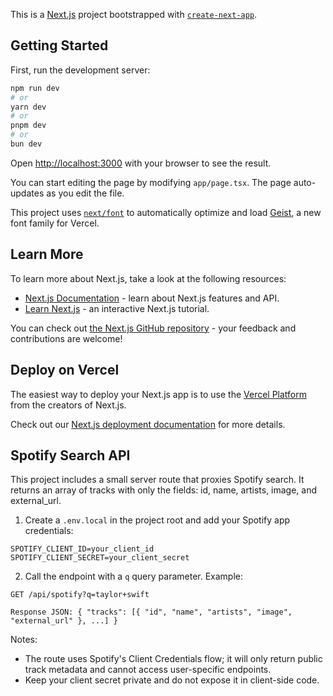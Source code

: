 This is a [Next.js](https://nextjs.org) project bootstrapped with [`create-next-app`](https://nextjs.org/docs/app/api-reference/cli/create-next-app).

## Getting Started

First, run the development server:

```bash
npm run dev
# or
yarn dev
# or
pnpm dev
# or
bun dev
```

Open [http://localhost:3000](http://localhost:3000) with your browser to see the result.

You can start editing the page by modifying `app/page.tsx`. The page auto-updates as you edit the file.

This project uses [`next/font`](https://nextjs.org/docs/app/building-your-application/optimizing/fonts) to automatically optimize and load [Geist](https://vercel.com/font), a new font family for Vercel.

## Learn More

To learn more about Next.js, take a look at the following resources:

- [Next.js Documentation](https://nextjs.org/docs) - learn about Next.js features and API.
- [Learn Next.js](https://nextjs.org/learn) - an interactive Next.js tutorial.

You can check out [the Next.js GitHub repository](https://github.com/vercel/next.js) - your feedback and contributions are welcome!

## Deploy on Vercel

The easiest way to deploy your Next.js app is to use the [Vercel Platform](https://vercel.com/new?utm_medium=default-template&filter=next.js&utm_source=create-next-app&utm_campaign=create-next-app-readme) from the creators of Next.js.

Check out our [Next.js deployment documentation](https://nextjs.org/docs/app/building-your-application/deploying) for more details.

## Spotify Search API

This project includes a small server route that proxies Spotify search. It returns an array of tracks with only the fields: id, name, artists, image, and external_url.

1. Create a `.env.local` in the project root and add your Spotify app credentials:

```
SPOTIFY_CLIENT_ID=your_client_id
SPOTIFY_CLIENT_SECRET=your_client_secret
```

2. Call the endpoint with a `q` query parameter. Example:

```
GET /api/spotify?q=taylor+swift

Response JSON: { "tracks": [{ "id", "name", "artists", "image", "external_url" }, ...] }
```

Notes:
- The route uses Spotify's Client Credentials flow; it will only return public track metadata and cannot access user-specific endpoints.
- Keep your client secret private and do not expose it in client-side code.
